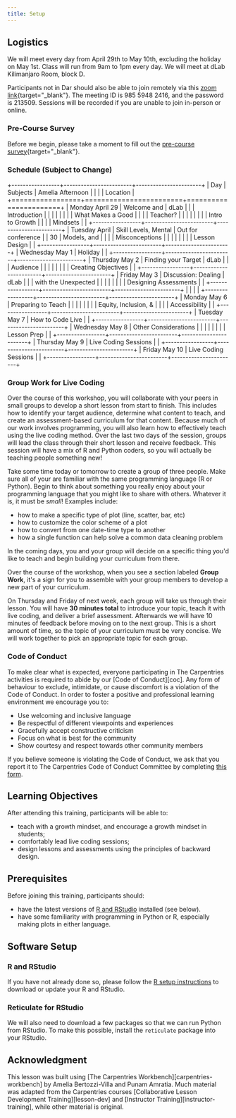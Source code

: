 ```yaml
---
title: Setup
---
```


## Logistics

We will meet every day from April 29th to May 10th, excluding the
holiday on May 1st. Class will run from 9am to 1pm every day. We will
meet at dLab Kilimanjaro Room, block D.

Participants not in Dar should also be able to join remotely via this
[zoom
link](https://zoom.us/j/98559482416?pwd=UzA3ZVFJNS9ZRnFYamhhUW1RVG5QUT09){target="_blank"}.
The meeting ID is 985 5948 2416, and the password is 213509. Sessions
will be recorded if you are unable to join in-person or online.

### Pre-Course Survey

Before we begin, please take a moment to fill out the [pre-course
survey](https://forms.gle/1eyZ96SjfWD9SLvc9){target="_blank"}.

### Schedule (Subject to Change)

+-----------------+------------------------+-----------------------+
| Day             | Subjects               | Amelia Afternoon      |
|                 |                        | Location              |
+=================+========================+=======================+
| Monday April 29 | Welcome and            | dLab                  |
|                 | Introduction           |                       |
|                 |                        |                       |
|                 | What Makes a Good      |                       |
|                 | Teacher?               |                       |
|                 |                        |                       |
|                 | Intro to Growth        |                       |
|                 | Mindsets               |                       |
+-----------------+------------------------+-----------------------+
| Tuesday April   | Skill Levels, Mental   | Out for conference    |
| 30              | Models, and            |                       |
|                 | Misconceptions         |                       |
|                 |                        |                       |
|                 | Lesson Design          |                       |
+-----------------+------------------------+-----------------------+
| Wednesday May 1 | Holiday                |                       |
+-----------------+------------------------+-----------------------+
| Thursday May 2  | Finding your Target    | dLab                  |
|                 | Audience               |                       |
|                 |                        |                       |
|                 | Creating Objectives    |                       |
+-----------------+------------------------+-----------------------+
| Friday May 3    | Discussion: Dealing    | dLab                  |
|                 | with the Unexpected    |                       |
|                 |                        |                       |
|                 | Designing Assessments  |                       |
+-----------------+------------------------+-----------------------+
|                 |                        |                       |
+-----------------+------------------------+-----------------------+
| Monday May 6    | Preparing to Teach     |                       |
|                 |                        |                       |
|                 | Equity, Inclusion, &   |                       |
|                 | Accessibility          |                       |
+-----------------+------------------------+-----------------------+
| Tuesday May 7   | How to Code Live       |                       |
+-----------------+------------------------+-----------------------+
| Wednesday May 8 | Other Considerations   |                       |
|                 |                        |                       |
|                 | Lesson Prep            |                       |
+-----------------+------------------------+-----------------------+
| Thursday May 9  | Live Coding Sessions   |                       |
+-----------------+------------------------+-----------------------+
| Friday May 10   | Live Coding Sessions   |                       |
+-----------------+------------------------+-----------------------+

### Group Work for Live Coding

Over the course of this workshop, you will collaborate with your peers
in small groups to develop a short lesson from start to finish. This
includes how to identify your target audience, determine what content to
teach, and create an assessment-based curriculum for that content.
Because much of our work involves programming, you will also learn how
to effectively teach using the live coding method. Over the last two
days of the session, groups will lead the class through their short
lesson and receive feedback. This session will have a mix of R and
Python coders, so you will actually be teaching people something new!

Take some time today or tomorrow to create a group of three people. Make
sure all of your are familiar with the same programming language (R or
Python). Begin to think about something you really enjoy about your
programming language that you might like to share with others. Whatever
it is, it must be *small*! Examples include:

-   how to make a specific type of plot (line, scatter, bar, etc)
-   how to customize the color scheme of a plot
-   how to convert from one date-time type to another
-   how a single function can help solve a common data cleaning problem

In the coming days, you and your group will decide on a specific thing
you'd like to teach and begin building your curriculum from there.

Over the course of the workshop, when you see a section labeled **Group
Work**, it's a sign for you to assemble with your group members to
develop a new part of your curriculum.

On Thursday and Friday of next week, each group will take us through
their lesson. You will have **30 minutes total** to introduce your
topic, teach it with live coding, and deliver a brief assessment.
Afterwards we will have 10 minutes of feedback before moving on to the
next group. This is a short amount of time, so the topic of your
curriculum must be very concise. We will work together to pick an
appropriate topic for each group.

### Code of Conduct

To make clear what is expected, everyone participating in The
Carpentries activities is required to abide by our [Code of
Conduct][coc]. Any form of behaviour to exclude, intimidate, or cause
discomfort is a violation of the Code of Conduct. In order to foster a
positive and professional learning environment we encourage you to:

-   Use welcoming and inclusive language
-   Be respectful of different viewpoints and experiences
-   Gracefully accept constructive criticism
-   Focus on what is best for the community
-   Show courtesy and respect towards other community members

If you believe someone is violating the Code of Conduct, we ask that you
report it to The Carpentries Code of Conduct Committee by completing
[this form](https://goo.gl/forms/KoUfO53Za3apOuOK2).

## Learning Objectives

After attending this training, participants will be able to:

-   teach with a growth mindset, and encourage a growth mindset in
    students;
-   comfortably lead live coding sessions;
-   design lessons and assessments using the principles of backward
    design.

## Prerequisites

Before joining this training, participants should:

-   have the latest versions of [R and
    RStudio](https://bertozzivill.github.io/r-install-instructions)
    installed (see below).
-   have some familiarity with programming in Python or R, especially
    making plots in either language.

## Software Setup

### R and RStudio

If you have not already done so, please follow the [R setup
instructions](https://bertozzivill.github.io/r-install-instructions) to
download or update your R and RStudio.

### Reticulate for RStudio

We will also need to download a few packages so that we can run Python
from RStudio. To make this possible, install the `reticulate` package
into your RStudio.

## Acknowledgment

This lesson was built using [The Carpentries
Workbench][carpentries-workbench] by Amelia Bertozzi-Villa and Punam
Amratia. Much material was adapted from the Carpentries courses
[Collaborative Lesson Development Training][lesson-dev] and [Instructor
Training][instructor-training], while other material is original.
